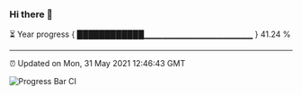 ### Hi there 👋

⏳ Year progress { ████████████▁▁▁▁▁▁▁▁▁▁▁▁▁▁▁▁▁▁ } 41.24 %

---

⏰ Updated on Mon, 31 May 2021 12:46:43 GMT

![Progress Bar CI](https://github.com/liununu/liununu/workflows/Progress%20Bar%20CI/badge.svg)

